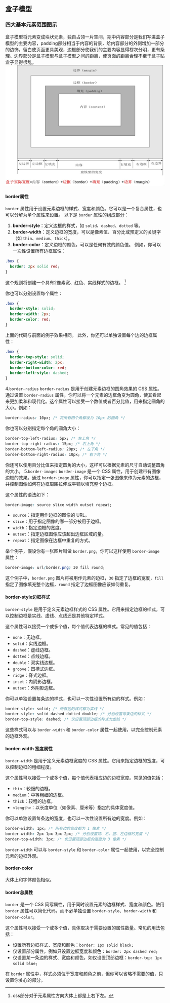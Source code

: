 ## 盒子模型
### 四大基本元素范围图示
盒子模型将元素变成块状元素，独自占领一片空间，期中内容部分是我们写进盒子模型的主要内容，padding部分相当于内容的背景，给内容部分的外侧增加一部分的边饰，留白使页面更具美观，边框部分使我们的主要内容显得楞次分明，更有条理。边界部分是盒子模型与盒子模型之间的距离，使页面的距离合理不至于盒子贴盒子显得很乱。
![输入图片说明](/imgs/2024-05-13/FT7AUCe2rvBbSaLr.jpeg)
#### border属性
`border` 属性用于设置元素边框的样式、宽度和颜色。它可以是一个复合属性，也可以分解为单个属性来设置。
以下是 `border` 属性的组成部分：
1. **border-style**：定义边框的样式，如 `solid`、`dashed`、`dotted` 等。
2. **border-width**：定义边框的宽度，可以是像素值、百分比或预定义的关键字（如 `thin`、`medium`、`thick`）。
3. **border-color**：定义边框的颜色，可以是任何有效的颜色值。
例如，你可以一次性设置所有边框属性：
```css
.box {
  border: 2px solid red;
}
```
这个规则将创建一个具有2像素宽、红色、实线样式的边框。 [^脚注] 

 
你也可以分别设置每个属性：
```css
.box {
  border-style: solid;
  border-width: 2px;
  border-color: red;
}
```
上面的代码与前面的例子效果相同。
此外，你还可以单独设置每个边的边框属性：
```css
.box {
  border-top-style: solid;
  border-right-width: 2px;
  border-bottom-color: red;
  border-left-style: dashed;
}
```
4.``border-radius``
`border-radius` 是用于创建元素边框的圆角效果的 CSS 属性。通过设置 `border-radius` 属性，你可以将一个元素的边框角变为圆角，使其看起来更加柔和和现代化。这个属性可以接受一个数值或者百分比值，用来指定圆角的大小。例如：

```css
border-radius: 10px; /* 将所有四个角都设为 10px 的圆角 */
```

你也可以分别指定每个角的圆角大小：

```css
border-top-left-radius: 5px; /* 左上角 */
border-top-right-radius: 15px; /* 右上角 */
border-bottom-left-radius: 20px; /* 左下角 */
border-bottom-right-radius: 10px; /* 右下角 */
```

你还可以使用百分比值来指定圆角的大小，这样可以根据元素的尺寸自动调整圆角的大小。
5.``border-images``
`border-image` 是一个 CSS 属性，用于创建带有图像边框的效果。通过 `border-image` 属性，你可以指定一张图像来作为元素的边框，并控制图像如何在边框周围拉伸或平铺以填充整个边框。

这个属性的语法如下：

```css
border-image: source slice width outset repeat;
```

- `source`：指定用作边框的图像的 URL。
- `slice`：用于指定图像的哪一部分被用于边框。
- `width`：指定边框的宽度。
- `outset`：指定边框图像应该超出边框区域的量。
- `repeat`：指定图像在边框中重复的方式。

举个例子，假设你有一张图片叫做 `border.png`，你可以这样使用 `border-image` 属性：

```css
border-image: url(border.png) 30 fill round;
```

这个例子中，`border.png` 图片将被用作元素的边框，`30` 指定了边框的宽度，`fill` 指定了图像填充整个边框，`round` 指定了边框图像应该如何重复。

#### border-style边框样式
`border-style` 是用于定义元素边框样式的 CSS 属性。它用来指定边框的样式，可以控制边框是实线、虚线、点线还是其他特定样式。

这个属性可以接受一个或多个值，每个值代表边框的样式。常见的值包括：

- `none`：无边框。
- `solid`：实线边框。
- `dashed`：虚线边框。
- `dotted`：点线边框。
- `double`：双实线边框。
- `groove`：凹槽式边框。
- `ridge`：脊式边框。
- `inset`：内阴影边框。
- `outset`：外阴影边框。

你可以单独设置每条边的样式，也可以一次性设置所有边的样式。例如：

```css
border-style: solid; /* 所有边的样式都为实线 */
border-style: solid dashed dotted double; /* 分别设置每条边的样式 */
border-top-style: dashed; /* 仅设置顶部边框的样式为虚线 */
```

这些样式可以与 `border-width` 和 `border-color` 属性一起使用，以完全控制元素的边框外观。

#### border-width 宽度属性
`border-width` 是用于定义元素边框宽度的 CSS 属性。它用来指定边框的宽度，可以控制边框的粗细程度。

这个属性可以接受一个或多个值，每个值代表相应边的边框宽度。常见的值包括：

- `thin`：较细的边框。
- `medium`：中等粗细的边框。
- `thick`：较粗的边框。
- `<length>`：以长度单位（如像素、厘米等）指定的具体宽度值。

你可以单独设置每条边的宽度，也可以一次性设置所有边的宽度。例如：

```css
border-width: 1px; /* 所有边的宽度都为 1 像素 */
border-width: 2px 1px 3px 2px; /* 分别设置顶、右、底、左边框的宽度 */
border-top-width: 3px; /* 仅设置顶部边框的宽度为 3 像素 */
```

`border-width` 可以与 `border-style` 和 `border-color` 属性一起使用，以完全控制元素的边框外观。

#### border-color
大体上和字体颜色相似。

#### border总属性
`border` 是一个 CSS 简写属性，用于同时设置元素的边框样式、宽度和颜色。使用 `border` 属性可以简化代码，而不必单独设置 `border-style`、`border-width` 和 `border-color`。

这个属性可以接受一个或多个值，具体取决于需要设置的属性数量。常见的用法包括：

- 设置所有边框样式、宽度和颜色：`border: 1px solid black;`
- 仅设置部分属性，例如只设置边框宽度和颜色：`border: 2px dashed red;`
- 仅设置某一条边的样式、宽度和颜色，如仅设置顶部边框：`border-top: 1px solid blue;`

在 `border` 属性中，样式必须位于宽度和颜色之前，但你可以省略不需要的值，只设置你关心的部分。


[^脚注]:css部分对于元素属性方向大体上都是上右下左。
<!--stackedit_data:
eyJoaXN0b3J5IjpbMTUxMDQwNDU3OSw5NTA0NDM3MCwtNDE4OT
kxMTE3XX0=
-->